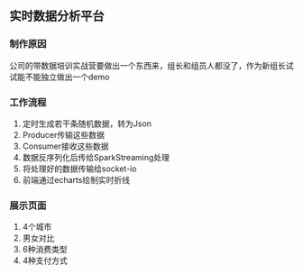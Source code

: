 ## 实时数据分析平台
### 制作原因
公司的带数据培训实战营要做出一个东西来，组长和组员人都没了，作为新组长试试能不能独立做出一个demo

### 工作流程
1. 定时生成若干条随机数据，转为Json
2. Producer传输这些数据
3. Consumer接收这些数据
4. 数据反序列化后传给SparkStreaming处理
5. 将处理好的数据传输给socket-io
6. 前端通过echarts绘制实时折线

### 展示页面
1. 4个城市
2. 男女对比
3. 6种消费类型
4. 4种支付方式
